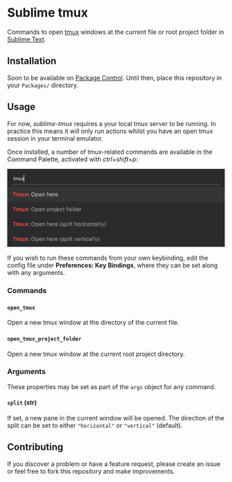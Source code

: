 # Sublime tmux

Commands to open [tmux](https://github.com/tmux/tmux#readme) windows at the current file or root project folder in [Sublime Text](https://www.sublimetext.com/).

## Installation

Soon to be available on [Package Control](https://packagecontrol.io/). Until then, place this repository in your `Packages/` directory.

## Usage

For now, *sublime-tmux* requires a your local tmux server to be running. In practice this means it will only run actions whilst you have an open tmux session in your terminal emulator.

Once installed, a number of tmux-related commands are available in the Command Palette, activated with *ctrl*+*shift*+*p*:

<img src="./screenshots/command-palette.png" width="555" alt="tmux commands in the Command Palette">

If you wish to run these commands from your own keybinding, edit the config file under **Preferences: Key Bindings**, where they can be set along with any arguments.

### Commands

#### `open_tmux`

Open a new tmux window at the directory of the current file.

#### `open_tmux_project_folder`

Open a new tmux window at the current root project directory.

### Arguments

These properties may be set as part of the `args` object for any command.

#### `split` (str)

If set, a new pane in the current window will be opened. The direction of the split can be set to either `"horizontal"` or `"vertical"` (default).

## Contributing

If you discover a problem or have a feature request, please create an issue or feel free to fork this repository and make improvements.

